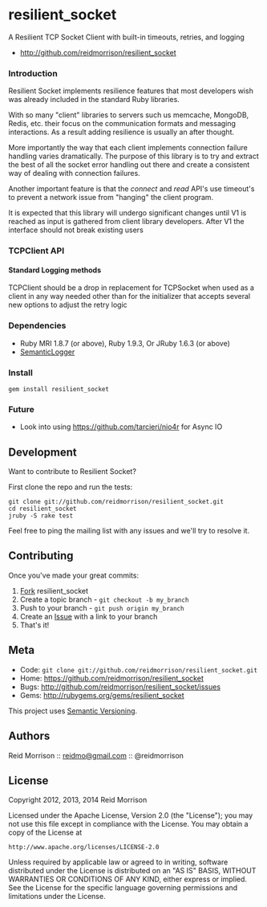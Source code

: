 resilient_socket
================

A Resilient TCP Socket Client with built-in timeouts, retries, and logging

* http://github.com/reidmorrison/resilient_socket

### Introduction

Resilient Socket implements resilience features that most developers wish was
already included in the standard Ruby libraries.

With so many "client" libraries to servers such us memcache, MongoDB, Redis, etc.
their focus on the communication formats and messaging interactions. As a result
adding resilience is usually an after thought.

More importantly the way that each client implements connection failure handling
varies dramatically. The purpose of this library is to try and extract the best
of all the socket error handling out there and create a consistent way of dealing
with connection failures.

Another important feature is that the _connect_ and _read_ API's use timeout's to
prevent a network issue from "hanging" the client program.

It is expected that this library will undergo significant changes until V1 is reached
as input is gathered from client library developers. After V1 the interface should
not break existing users

### TCPClient API

#### Standard Logging methods

TCPClient should be a drop in replacement for TCPSocket when used as a client
in any way needed other than for the initializer that accepts several new options
to adjust the retry logic

### Dependencies

- Ruby MRI 1.8.7 (or above), Ruby 1.9.3,  Or JRuby 1.6.3 (or above)
- [SemanticLogger](http://github.com/reidmorrison/semantic_logger)

### Install

    gem install resilient_socket

### Future

- Look into using https://github.com/tarcieri/nio4r for Async IO

Development
-----------

Want to contribute to Resilient Socket?

First clone the repo and run the tests:

    git clone git://github.com/reidmorrison/resilient_socket.git
    cd resilient_socket
    jruby -S rake test

Feel free to ping the mailing list with any issues and we'll try to resolve it.

Contributing
------------

Once you've made your great commits:

1. [Fork](http://help.github.com/forking/) resilient_socket
2. Create a topic branch - `git checkout -b my_branch`
3. Push to your branch - `git push origin my_branch`
4. Create an [Issue](http://github.com/reidmorrison/resilient_socket/issues) with a link to your branch
5. That's it!

Meta
----

* Code: `git clone git://github.com/reidmorrison/resilient_socket.git`
* Home: <https://github.com/reidmorrison/resilient_socket>
* Bugs: <http://github.com/reidmorrison/resilient_socket/issues>
* Gems: <http://rubygems.org/gems/resilient_socket>

This project uses [Semantic Versioning](http://semver.org/).

Authors
-------

Reid Morrison :: reidmo@gmail.com :: @reidmorrison

License
-------

Copyright 2012, 2013, 2014 Reid Morrison

Licensed under the Apache License, Version 2.0 (the "License");
you may not use this file except in compliance with the License.
You may obtain a copy of the License at

    http://www.apache.org/licenses/LICENSE-2.0

Unless required by applicable law or agreed to in writing, software
distributed under the License is distributed on an "AS IS" BASIS,
WITHOUT WARRANTIES OR CONDITIONS OF ANY KIND, either express or implied.
See the License for the specific language governing permissions and
limitations under the License.
